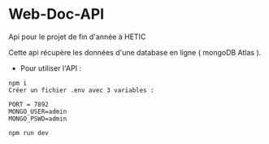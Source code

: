 # Web-Doc-API

Api pour le projet de fin d'année à HETIC

Cette api récupère les données d'une database en ligne ( mongoDB Atlas ).

- Pour utiliser l'API :

```
npm i
Créer un fichier .env avec 3 variables :

PORT = 7892
MONGO_USER=admin
MONGO_PSWD=admin

npm run dev
```
